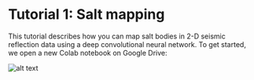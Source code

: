 # Tutorial 1: Salt mapping #
This tutorial describes how you can map salt bodies in 2-D seismic reflection data using a deep convolutional neural network. To get started, we open a new Colab notebook on Google Drive:

![alt text](https://github.com/thilowrona/seismic_deep_learning/Tutorial-1/s3.png)

